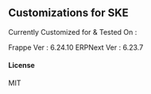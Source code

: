 ## Customizations for SKE

Currently Customized for & Tested On :

Frappe Ver : 6.24.10
ERPNext Ver : 6.23.7

#### License

MIT
